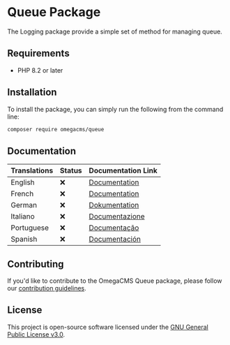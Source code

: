 # Queue Package

The Logging package provide a simple set of method for managing queue.

## Requirements

* PHP 8.2 or later

## Installation

To install the package, you can simply run the following from the command line:

```sh
composer require omegacms/queue
```

## Documentation

| Translations  | Status | Documentation Link                 |
| ------------- | ------ | -----------------------------------|
| English       | ❌     | [Documentation](docs/en/index.md)  |
| French        | ❌     | [Documentation](docs/fr/index.md)  |
| German        | ❌     | [Dokumentation](docs/de/index.md)  |
| Italiano      | ❌     | [Documentazione](docs/it/index.md) |
| Portuguese    | ❌     | [Documentação](docs/pt/index.md)   |
| Spanish       | ❌     | [Documentación](docs/es/index.md)  |


## Contributing

If you'd like to contribute to the OmegaCMS Queue package, please follow our [contribution guidelines](CONTRIBUTING.md).

## License

This project is open-source software licensed under the [GNU General Public License v3.0](LICENSE).
